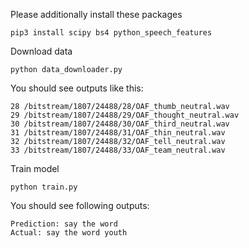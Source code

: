 Please additionally install these packages
```
pip3 install scipy bs4 python_speech_features
```
Download data
```
python data_downloader.py
```
You should see outputs like this:
```
28 /bitstream/1807/24488/28/OAF_thumb_neutral.wav
29 /bitstream/1807/24488/29/OAF_thought_neutral.wav
30 /bitstream/1807/24488/30/OAF_third_neutral.wav
31 /bitstream/1807/24488/31/OAF_thin_neutral.wav
32 /bitstream/1807/24488/32/OAF_tell_neutral.wav
33 /bitstream/1807/24488/33/OAF_team_neutral.wav
```
Train model
```
python train.py
```
You should see following outputs:
```
Prediction: say the word 
Actual: say the word youth
```
